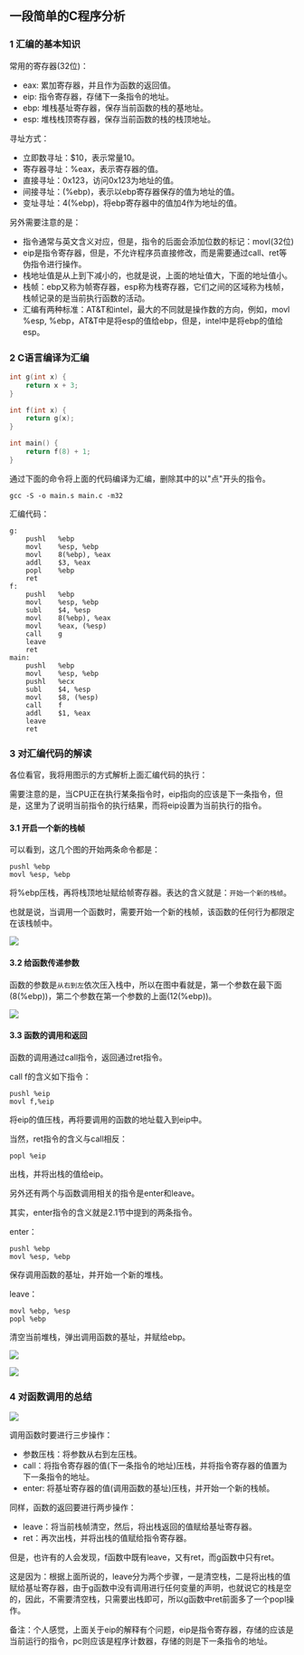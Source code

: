 ## 一段简单的C程序分析

### 1 汇编的基本知识

常用的寄存器(32位)：

* eax: 累加寄存器，并且作为函数的返回值。
* eip: 指令寄存器，存储下一条指令的地址。
* ebp: 堆栈基址寄存器，保存当前函数的栈的基地址。
* esp: 堆栈栈顶寄存器，保存当前函数的栈的栈顶地址。

寻址方式：

* 立即数寻址：$10，表示常量10。
* 寄存器寻址：%eax，表示寄存器的值。
* 直接寻址：0x123，访问0x123为地址的值。
* 间接寻址：(%ebp)，表示以ebp寄存器保存的值为地址的值。
* 变址寻址：4(%ebp)，将ebp寄存器中的值加4作为地址的值。

另外需要注意的是：

* 指令通常与英文含义对应，但是，指令的后面会添加位数的标记：movl(32位)
* eip是指令寄存器，但是，不允许程序员直接修改，而是需要通过call、ret等伪指令进行操作。
* 栈地址值是从上到下减小的，也就是说，上面的地址值大，下面的地址值小。
* 栈帧：ebp又称为帧寄存器，esp称为栈寄存器，它们之间的区域称为栈帧，栈帧记录的是当前执行函数的活动。
* 汇编有两种标准：AT&T和intel，最大的不同就是操作数的方向，例如，movl %esp, %ebp，AT&T中是将esp的值给ebp，但是，intel中是将ebp的值给esp。

### 2 C语言编译为汇编

``` C
int g(int x) {
	return x + 3;
}

int f(int x) {
	return g(x);
}

int main() {
	return f(8) + 1;
}
```

通过下面的命令将上面的代码编译为汇编，删除其中的以"点"开头的指令。

```
gcc -S -o main.s main.c -m32
```

汇编代码：

```
g:
    pushl   %ebp
    movl    %esp, %ebp
    movl    8(%ebp), %eax
    addl    $3, %eax
    popl    %ebp
    ret
f:
    pushl   %ebp
    movl    %esp, %ebp
    subl    $4, %esp
    movl    8(%ebp), %eax
    movl    %eax, (%esp)
    call    g
    leave
    ret
main:
    pushl   %ebp
    movl    %esp, %ebp
    pushl   %ecx
    subl    $4, %esp
    movl    $8, (%esp)
    call    f
    addl    $1, %eax
    leave
    ret
```

### 3 对汇编代码的解读

各位看官，我将用图示的方式解析上面汇编代码的执行：

需要注意的是，当CPU正在执行某条指令时，eip指向的应该是下一条指令，但是，这里为了说明当前指令的执行结果，而将eip设置为当前执行的指令。

#### 3.1 开启一个新的栈帧

可以看到，这几个图的开始两条命令都是：

```
pushl %ebp
movl %esp, %ebp
```

将%ebp压栈，再将栈顶地址赋给帧寄存器。表达的含义就是：`开始一个新的栈帧`。

也就是说，当调用一个函数时，需要开始一个新的栈帧，该函数的任何行为都限定在该栈帧中。

![](https://github.com/luofengmacheng/operating_system/blob/master/pics/pic1.png)

#### 3.2 给函数传递参数

函数的参数是`从右到左`依次压入栈中，所以在图中看就是，第一个参数在最下面(8(%ebp))，第二个参数在第一个参数的上面(12(%ebp))。

![](https://github.com/luofengmacheng/operating_system/blob/master/pics/pic2.png)

#### 3.3 函数的调用和返回

函数的调用通过call指令，返回通过ret指令。

call f的含义如下指令：

```
pushl %eip
movl f,%eip
```

将eip的值压栈，再将要调用的函数的地址载入到eip中。

当然，ret指令的含义与call相反：

```
popl %eip
```

出栈，并将出栈的值给eip。

另外还有两个与函数调用相关的指令是enter和leave。

其实，enter指令的含义就是2.1节中提到的两条指令。

enter：

```
pushl %ebp
movl %esp, %ebp
```

保存调用函数的基址，并开始一个新的堆栈。

leave：

```
movl %ebp, %esp
popl %ebp
```

清空当前堆栈，弹出调用函数的基址，并赋给ebp。

![](https://github.com/luofengmacheng/operating_system/blob/master/pics/pic3.png)

![](https://github.com/luofengmacheng/operating_system/blob/master/pics/pic4.png)

### 4 对函数调用的总结

![](https://github.com/luofengmacheng/operating_system/blob/master/pics/pic5.png)

调用函数时要进行三步操作：

* 参数压栈：将参数从右到左压栈。
* call：将指令寄存器的值(下一条指令的地址)压栈，并将指令寄存器的值置为下一条指令的地址。
* enter: 将基址寄存器的值(调用函数的基址)压栈，并开始一个新的栈帧。

同样，函数的返回要进行两步操作：

* leave：将当前栈帧清空，然后，将出栈返回的值赋给基址寄存器。
* ret：再次出栈，并将出栈的值赋给指令寄存器。

但是，也许有的人会发现，f函数中既有leave，又有ret，而g函数中只有ret。

这是因为：根据上面所说的，leave分为两个步骤，一是清空栈，二是将出栈的值赋给基址寄存器，由于g函数中没有调用进行任何变量的声明，也就说它的栈是空的，因此，不需要清空栈，只需要出栈即可，所以g函数中ret前面多了一个popl操作。

备注：个人感觉，上面关于eip的解释有个问题，eip是指令寄存器，存储的应该是当前运行的指令，pc则应该是程序计数器，存储的则是下一条指令的地址。